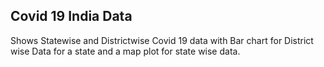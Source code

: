 ## Covid 19 India Data

Shows Statewise and Districtwise Covid 19 data with Bar chart for District wise Data for a state and a map plot for state wise data.
